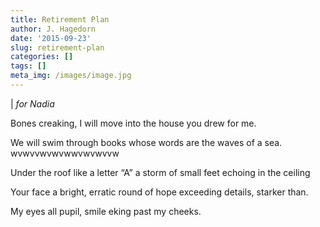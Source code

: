 ```yaml
---
title: Retirement Plan
author: J. Hagedorn
date: '2015-09-23'
slug: retirement-plan
categories: []
tags: []
meta_img: /images/image.jpg
---
```


|                   *for Nadia*

Bones creaking, I will move 
into the house you drew for me.

We will swim through books 
whose words are the waves of a sea.
wvwvvwvwvwwvwvwvvw

Under the roof like a letter “A”
a storm of small feet echoing in
the ceiling

Your face a bright, erratic round
of hope exceeding details,
starker than.

My eyes all pupil, smile 
eking past my cheeks.
